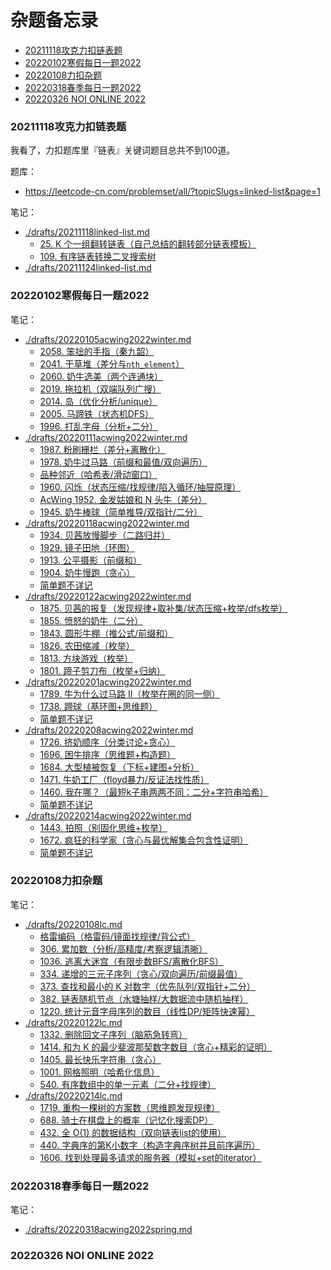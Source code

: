 # 杂题备忘录

<!-- @import "[TOC]" {cmd="toc" depthFrom=3 depthTo=3 orderedList=false} -->

<!-- code_chunk_output -->

- [20211118攻克力扣链表题](#20211118攻克力扣链表题)
- [20220102寒假每日一题2022](#20220102寒假每日一题2022)
- [20220108力扣杂题](#20220108力扣杂题)
- [20220318春季每日一题2022](#20220318春季每日一题2022)
- [20220326 NOI ONLINE 2022](#20220326-noi-online-2022)

<!-- /code_chunk_output -->

### 20211118攻克力扣链表题

我看了，力扣题库里『链表』关键词题目总共不到100道。

题库：
- https://leetcode-cn.com/problemset/all/?topicSlugs=linked-list&page=1

笔记：
- [./drafts/20211118linked-list.md](./drafts/20211118linked-list.md)
  - [25. K 个一组翻转链表（自己总结的翻转部分链表模板）](./drafts/20211118linked-list.md#25-k-个一组翻转链表自己总结的翻转部分链表模板)
  - [109. 有序链表转换二叉搜索树](./drafts/20211118linked-list.md#109-有序链表转换二叉搜索树)
- [./drafts/20211124linked-list.md](./drafts/20211124linked-list.md)

### 20220102寒假每日一题2022

笔记：
- [./drafts/20220105acwing2022winter.md](./drafts/20220105acwing2022winter.md)
  - [2058. 笨拙的手指（秦九韶）](./drafts/20220105acwing2022winter.md#2058-笨拙的手指秦九韶)
  - [2041. 干草堆（差分与`nth_element`）](./drafts/20220105acwing2022winter.md#2041-干草堆差分与nth_element)
  - [2060. 奶牛选美（两个连通块）](./drafts/20220105acwing2022winter.md#2060-奶牛选美两个连通块)
  - [2019. 拖拉机（双端队列广搜）](./drafts/20220105acwing2022winter.md#2019-拖拉机双端队列广搜)
  - [2014. 岛（优化分析/unique）](./drafts/20220105acwing2022winter.md#2014-岛优化分析unique)
  - [2005. 马蹄铁（状态机DFS）](./drafts/20220105acwing2022winter.md#2005-马蹄铁状态机dfs)
  - [1996. 打乱字母（分析+二分）](./drafts/20220105acwing2022winter.md#1996-打乱字母分析二分)
- [./drafts/20220111acwing2022winter.md](./drafts/20220111acwing2022winter.md)
  - [1987. 粉刷栅栏（差分+离散化）](./drafts/20220111acwing2022winter.md#1987-粉刷栅栏差分离散化)
  - [1978. 奶牛过马路（前缀和最值/双向遍历）](./drafts/20220111acwing2022winter.md#1978-奶牛过马路前缀和最值双向遍历)
  - [品种邻近（哈希表/滑动窗口）](./drafts/20220111acwing2022winter.md#品种邻近哈希表滑动窗口)
  - [1960. 闪烁（状态压缩/找规律/陷入循环/抽屉原理）](./drafts/20220111acwing2022winter.md#1960-闪烁状态压缩找规律陷入循环抽屉原理)
  - [AcWing 1952. 金发姑娘和 N 头牛（差分）](./drafts/20220111acwing2022winter.md#acwing-1952-金发姑娘和-n-头牛差分)
  - [1945. 奶牛棒球（简单推导/双指针/二分）](./drafts/20220111acwing2022winter.md#1945-奶牛棒球简单推导双指针二分)
- [./drafts/20220118acwing2022winter.md](./drafts/20220118acwing2022winter.md)
  - [1934. 贝茜放慢脚步（二路归并）](./drafts/20220118acwing2022winter.md#1934-贝茜放慢脚步二路归并)
  - [1929. 镜子田地（环图）](./drafts/20220118acwing2022winter.md#1929-镜子田地环图)
  - [1913. 公平摄影（前缀和）](./drafts/20220118acwing2022winter.md#1913-公平摄影前缀和)
  - [1904. 奶牛慢跑（贪心）](./drafts/20220118acwing2022winter.md#1904-奶牛慢跑贪心)
  - [简单题不详记](./drafts/20220118acwing2022winter.md#简单题不详记)
- [./drafts/20220122acwing2022winter.md](./drafts/20220122acwing2022winter.md)
  - [1875. 贝茜的报复（发现规律+取补集/状态压缩+枚举/dfs枚举）](./drafts/20220122acwing2022winter.md#1875-贝茜的报复发现规律取补集状态压缩枚举dfs枚举)
  - [1855. 愤怒的奶牛（二分）](./drafts/20220122acwing2022winter.md#1855-愤怒的奶牛二分)
  - [1843. 圆形牛棚（推公式/前缀和）](./drafts/20220122acwing2022winter.md#1843-圆形牛棚推公式前缀和)
  - [1826. 农田缩减（枚举）](./drafts/20220122acwing2022winter.md#1826-农田缩减枚举)
  - [1813. 方块游戏（枚举）](./drafts/20220122acwing2022winter.md#1813-方块游戏枚举)
  - [1801. 蹄子剪刀布（枚举+归纳）](./drafts/20220122acwing2022winter.md#1801-蹄子剪刀布枚举归纳)
- [./drafts/20220201acwing2022winter.md](./drafts/20220201acwing2022winter.md)
  - [1789. 牛为什么过马路 II（枚举在圈的同一侧）](./drafts/20220201acwing2022winter.md#1789-牛为什么过马路-ii枚举在圈的同一侧)
  - [1738. 蹄球（基环图+思维题）](./drafts/20220201acwing2022winter.md#1738-蹄球基环图思维题)
  - [简单题不详记](./drafts/20220201acwing2022winter.md#简单题不详记)
- [./drafts/20220208acwing2022winter.md](./drafts/20220208acwing2022winter.md)
  - [1726. 挤奶顺序（分类讨论+贪心）](./drafts/20220208acwing2022winter.md#1726-挤奶顺序分类讨论贪心)
  - [1696. 困牛排序（思维题+构造题）](./drafts/20220208acwing2022winter.md#1696-困牛排序思维题构造题)
  - [1684. 大型植被恢复（下标+建图+分析）](./drafts/20220208acwing2022winter.md#1684-大型植被恢复下标建图分析)
  - [1471. 牛奶工厂（floyd暴力/反证法找性质）](./drafts/20220208acwing2022winter.md#1471-牛奶工厂floyd暴力反证法找性质)
  - [1460. 我在哪？（最短k子串两两不同：二分+字符串哈希）](./drafts/20220208acwing2022winter.md#1460-我在哪最短k子串两两不同二分字符串哈希)
  - [简单题不详记](./drafts/20220208acwing2022winter.md#简单题不详记)
- [./drafts/20220214acwing2022winter.md](./drafts/20220214acwing2022winter.md)
  - [1443. 拍照（别固化思维+枚举）](./drafts/20220214acwing2022winter.md#1443-拍照别固化思维枚举)
  - [1672. 疯狂的科学家（贪心与最优解集合包含性证明）](./drafts/20220214acwing2022winter.md#1672-疯狂的科学家贪心与最优解集合包含性证明)
  - [简单题不详记](./drafts/20220214acwing2022winter.md#简单题不详记)

### 20220108力扣杂题

笔记：
- [./drafts/20220108lc.md](./drafts/20220108lc.md)
  - [格雷编码（格雷码/镜面找规律/背公式）](./drafts/20220108lc.md#格雷编码格雷码镜面找规律背公式)
  - [306. 累加数（分析/高精度/考察逻辑清晰）](./drafts/20220108lc.md#306-累加数分析高精度考察逻辑清晰)
  - [1036. 逃离大迷宫（有限步数BFS/离散化BFS）](./drafts/20220108lc.md#1036-逃离大迷宫有限步数bfs离散化bfs)
  - [334. 递增的三元子序列（贪心/双向遍历/前缀最值）](./drafts/20220108lc.md#334-递增的三元子序列贪心双向遍历前缀最值)
  - [373. 查找和最小的 K 对数字（优先队列/双指针+二分）](./drafts/20220108lc.md#373-查找和最小的-k-对数字优先队列双指针二分)
  - [382. 链表随机节点（水塘抽样/大数据流中随机抽样）](./drafts/20220108lc.md#382-链表随机节点水塘抽样大数据流中随机抽样)
  - [1220. 统计元音字母序列的数目（线性DP/矩阵快速幂）](./drafts/20220108lc.md#1220-统计元音字母序列的数目线性dp矩阵快速幂)
- [./drafts/20220122lc.md](./drafts/20220122lc.md)
  - [1332. 删除回文子序列（脑筋急转弯）](./drafts/20220122lc.md#1332-删除回文子序列脑筋急转弯)
  - [1414. 和为 K 的最少斐波那契数字数目（贪心+精彩的证明）](./drafts/20220122lc.md#1414-和为-k-的最少斐波那契数字数目贪心精彩的证明)
  - [1405. 最长快乐字符串（贪心）](./drafts/20220122lc.md#1405-最长快乐字符串贪心)
  - [1001. 网格照明（哈希化信息）](./drafts/20220122lc.md#1001-网格照明哈希化信息)
  - [540. 有序数组中的单一元素（二分+找规律）](./drafts/20220122lc.md#540-有序数组中的单一元素二分找规律)
- [./drafts/20220214lc.md](./drafts/20220214lc.md)
  - [1719. 重构一棵树的方案数（思维题发现规律）](./drafts/20220214lc.md#1719-重构一棵树的方案数思维题发现规律)
  - [688. 骑士在棋盘上的概率（记忆化搜索DP）](./drafts/20220214lc.md#688-骑士在棋盘上的概率记忆化搜索dp)
  - [432. 全 O(1) 的数据结构（双向链表list的使用）](./drafts/20220214lc.md#432-全-o1-的数据结构双向链表list的使用)
  - [440. 字典序的第K小数字（构造字典序树并且前序遍历）](./drafts/20220214lc.md#440-字典序的第k小数字构造字典序树并且前序遍历)
  - [1606. 找到处理最多请求的服务器（模拟+set的iterator）](./drafts/20220214lc.md#1606-找到处理最多请求的服务器模拟set的iterator)

### 20220318春季每日一题2022

笔记：
- [./drafts/20220318acwing2022spring.md](./drafts/20220318acwing2022spring.md)

### 20220326 NOI ONLINE 2022


